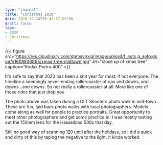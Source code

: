 ```yaml
---
type: "journal"
title: "Christmas 2020"
date: 2020-12-24T05:42:17-05:00
draft: false
tags:
- 2020
- christmas
---
```


{{< figure src="https://res.cloudinary.com/dpmsynxig/image/upload/f_auto,q_auto:good/v1608806865/xmas-tree-midtown.jpg" alt="close up of xmas tree" caption="Kodak Portra 400" >}}

It's safe to say that 2020 has been a shit year for most, if not everyone. The timeline a seemingly never-ending rollercoaster of ups and downs, and downs...and downs. So not really a rollercoaster at all. More like one of those rides that just drop you.

The photo above was taken during a CLT Shooters photo walk in mid-town. These are fun, laid back photo walks with local photographers. Models come along as well for people to practice portraits. Great opportunity to meet other photographers and get some practice in. I was mostly testing out the 150mm lens for the Hasselblad 500c that day.

Still no good way of scanning 120 until after the holidays, so I did a quick and dirty of this by taping the negative to the light. It kinda worked.

